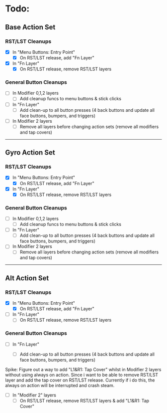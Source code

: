 # Todo:

## Base Action Set
### RST/LST Cleanups
- [x] In "Menu Buttons: Entry Point"
    - [x] On RST/LST release, add "Fn Layer"
- [x] In "Fn Layer"
    - [x] On RST/LST release, remove RST/LST layers

### General Button Cleanups
- [ ] In Modifier 0,1,2 layers
    - [ ] Add cleanup funcs to menu buttons & stick clicks
- [ ] In "Fn Layer"
    - [ ] Add clean-up to all button presses (4 back buttons and update all face buttons, bumpers, and triggers)
- [ ] In Modifier 2 layers
    - [ ] Remove all layers before changing action sets (remove all modifiers and tap covers)

---

## Gyro Action Set
### RST/LST Cleanups
- [x] In "Menu Buttons: Entry Point"
    - [x] On RST/LST release, add "Fn Layer"
- [x] In "Fn Layer"
    - [x] On RST/LST release, remove RST/LST layers

### General Button Cleanups
- [ ] In Modifier 0,1,2 layers
    - [ ] Add cleanup funcs to menu buttons & stick clicks
- [ ] In "Fn Layer"
    - [ ] Add clean-up to all button presses (4 back buttons and update all face buttons, bumpers, and triggers)
- [ ] In Modifier 2 layers
    - [ ] Remove all layers before changing action sets (remove all modifiers and tap covers)

---

## Alt Action Set
### RST/LST Cleanups
- [x] In "Menu Buttons: Entry Point"
    - [x] On RST/LST release, add "Fn Layer"
- [ ] In "Fn Layer"
    - [ ] On RST/LST release, remove RST/LST layers

### General Button Cleanups
- [ ] In "Fn Layer"
    - [ ] Add clean-up to all button presses (4 back buttons and update all face buttons, bumpers, and triggers)


Spike:
Figure out a way to add "L1&R1: Tap Cover" whilst in Modifier 2 layers without using always on action. Since i want to be able to remove RST/LST layer and add the tap cover on RST/LST release. Currently if i do this, the always on action will be interrupted and crash steam.

- [ ] In "Modifier 2" layers
    - [ ] On RST/LST release, remove RST/LST layers & add "L1&R1: Tap Cover"
